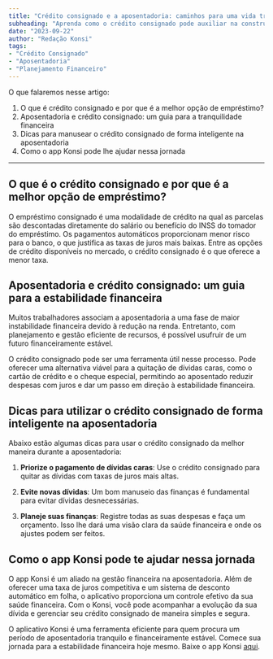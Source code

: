 ```yaml
---
title: "Crédito consignado e a aposentadoria: caminhos para uma vida tranquila"
subheading: "Aprenda como o crédito consignado pode auxiliar na construção de um futuro financeiramente estável após a aposentadoria."
date: "2023-09-22"
author: "Redação Konsi"
tags:
- "Crédito Consignado"
- "Aposentadoria"
- "Planejamento Financeiro"
---
```


O que falaremos nesse artigo:
1. O que é crédito consignado e por que é a melhor opção de empréstimo?
2. Aposentadoria e crédito consignado: um guia para a tranquilidade financeira
3. Dicas para manusear o crédito consignado de forma inteligente na aposentadoria
4. Como o app Konsi pode lhe ajudar nessa jornada

---

## O que é o crédito consignado e por que é a melhor opção de empréstimo?

O empréstimo consignado é uma modalidade de crédito na qual as parcelas são descontadas diretamente do salário ou benefício do INSS do tomador do empréstimo. Os pagamentos automáticos proporcionam menor risco para o banco, o que justifica as taxas de juros mais baixas. Entre as opções de crédito disponíveis no mercado, o crédito consignado é o que oferece a menor taxa. 

## Aposentadoria e crédito consignado: um guia para a estabilidade financeira

Muitos trabalhadores associam a aposentadoria a uma fase de maior instabilidade financeira devido à redução na renda. Entretanto, com planejamento e gestão eficiente de recursos, é possível usufruir de um futuro financeiramente estável.

O crédito consignado pode ser uma ferramenta útil nesse processo. Pode oferecer uma alternativa viável para a quitação de dívidas caras, como o cartão de crédito e o cheque especial, permitindo ao aposentado reduzir despesas com juros e dar um passo em direção à estabilidade financeira.

## Dicas para utilizar o crédito consignado de forma inteligente na aposentadoria

Abaixo estão algumas dicas para usar o crédito consignado da melhor maneira durante a aposentadoria:

1. **Priorize o pagamento de dívidas caras**: Use o crédito consignado para quitar as dívidas com taxas de juros mais altas. 

2. **Evite novas dívidas**: Um bom manuseio das finanças é fundamental para evitar dívidas desnecessárias. 

3. **Planeje suas finanças**: Registre todas as suas despesas e faça um orçamento. Isso lhe dará uma visão clara da saúde financeira e onde os ajustes podem ser feitos.

## Como o app Konsi pode te ajudar nessa jornada

O app Konsi é um aliado na gestão financeira na aposentadoria. Além de oferecer uma taxa de juros competitiva e um sistema de desconto automático em folha, o aplicativo proporciona um controle efetivo da sua saúde financeira. Com o Konsi, você pode acompanhar a evolução da sua dívida e gerenciar seu crédito consignado de maneira simples e segura.

O aplicativo Konsi é uma ferramenta eficiente para quem procura um período de aposentadoria tranquilo e financeiramente estável. Comece sua jornada para a estabilidade financeira hoje mesmo. Baixe o app Konsi [aqui](http://www.konsi.com.br/app).
